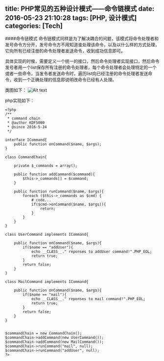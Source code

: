 title: PHP常见的五种设计模式——命令链模式
date: 2016-05-23 21:10:28
tags: [PHP, 设计模式]
categories: [Tech]
---
####命令链模式
命令链模式同样是为了解决耦合的问题，该模式将命令处理者和发号命令方分开，发号命令方不用知道谁处理该命令，以及以什么样的方式处理，它向所有已经注册的命令处理者发送命令，收到成功信息即可。

具体实现的时候，需要定义一个统一的接口，然后命令处理者实现接口，然后命令发号者用一个list保存所有注册的命令处理者，每个命令处理者会处理特定的一个或者一些命令，当发令者发送命令时，遍历list向已经注册的命令处理者发送命令，收到一个正确处理的信息即说明改命令已经有人处理。

类图如下：
![Alt text](/images/archive/blog/image/commandchain.png)

<!--more-->

php实现如下：
```
<?php
/**
 * command chain
 * @author KDF5000 
 * @since 2016-5-24
 */

interface ICommand{
	public function onCommand($name, $args);
}

class CommandChain{

	private $_commands = array();

	public function addCommand($command){
		$this->_commands[] = $command;
	}

	public function runCommand($name, $args){
		foreach ($this->_commands as $cmd) {
			# code...
			if($cmd->onCommand($name, $args)){
				return;
			}
		}
	}
}

class UserCommand implements ICommand{

	public function onCommand($name, $args){
		if($name == "addUser"){
			echo __CLASS__." reponses to addUser command!".PHP_EOL;
			return true;
		}
		return false;
	}
}

class MailCommand implements ICommand{

	public function onCommand($name, $args){
		if($name == "mail"){
			echo __CLASS__." reponses to mail command!".PHP_EOL;
			return true;
		}
		return false;
	}
}


$commandChain = new CommandChain();
$commandChain->addCommand(new UserCommand());
$commandChain->addCommand(new MailCommand());
$commandChain->runCommand("mail", null);
$commandChain->runCommand("addUser", null);
?>
```

